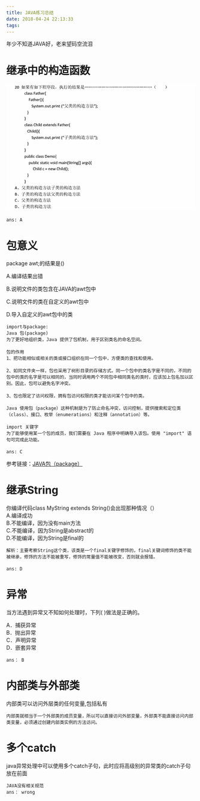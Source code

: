 ```yaml
---
title: JAVA练习总结
date: 2018-04-24 22:13:33
tags:
---
```


年少不知道JAVA好，老来望码空流泪

<!-- more -->

# 继承中的构造函数

<img src="https://raw.githubusercontent.com/GreenHatHG/blog_image/master/QQ%E6%88%AA%E5%9B%BE20180424221235.png">

```
ans: A
```

# 包意义

package awt;的结果是()

A.编译结果出错

B.说明文件的类包含在JAVA的awt包中

C.说明文件的类在自定义的awt包中

D.导入自定义的awt包中的类

```
import与package:
Java 包(package)
为了更好地组织类，Java 提供了包机制，用于区别类名的命名空间。 

包的作用  
1、把功能相似或相关的类或接口组织在同一个包中，方便类的查找和使用。

2、如同文件夹一样，包也采用了树形目录的存储方式。同一个包中的类名字是不同的，不同的包中的类的名字是可以相同的，当同时调用两个不同包中相同类名的类时，应该加上包名加以区别。因此，包可以避免名字冲突。

3、包也限定了访问权限，拥有包访问权限的类才能访问某个包中的类。

Java 使用包（package）这种机制是为了防止命名冲突，访问控制，提供搜索和定位类（class）、接口、枚举（enumerations）和注释（annotation）等。

import 关键字
为了能够使用某一个包的成员，我们需要在 Java 程序中明确导入该包。使用 "import" 语句可完成此功能。

ans: C
```

参考链接：[JAVA包（package）](http://www.runoob.com/java/java-package.html)

# 继承String

你编译代码class MyString extends String()会出现那种情况（）   
A.编译成功   
B.不能编译，因为没有main方法   
C.不能编译，因为String是abstract的   
D.不能编译，因为String是final的  

```
解析：主要考察String这个类，该类是一个final关键字修饰的，final关键词修饰的类不能被继承，修饰的方法不能被重写，修饰的常量值不能被改变，否则就会报错。

ans: D
```

#  异常

当方法遇到异常又不知如何处理时，下列( )做法是正确的。  

A．捕获异常  
B．抛出异常  
C．声明异常  
D．嵌套异常  

```
ans： B
```

# 内部类与外部类

内部类可以访问外层类的任何变量,包括私有  

```
内部类就相当于一个外部类的成员变量，所以可以直接访问外部变量，外部类不能直接访问内部类变量，必须通过创建内部类实例的方法访问。
```

# 多个catch

java异常处理中可以使用多个catch子句，此时应将高级别的异常类的catch子句放在前面

```
JAVA没有相关规范
ans： wrong
```

